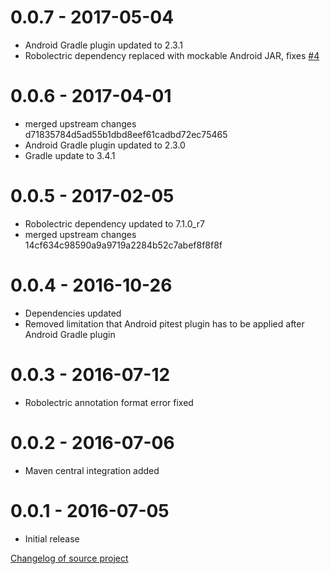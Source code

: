 # 0.0.7 - 2017-05-04
 - Android Gradle plugin updated to 2.3.1
 - Robolectric dependency replaced with mockable Android JAR, fixes [#4](https://github.com/koral--/gradle-pitest-plugin/issues/4)

# 0.0.6 - 2017-04-01
 - merged upstream changes d71835784d5ad55b1dbd8eef61cadbd72ec75465
 - Android Gradle plugin updated to 2.3.0
 - Gradle update to 3.4.1

# 0.0.5 - 2017-02-05
 - Robolectric dependency updated to 7.1.0_r7
 - merged upstream changes 14cf634c98590a9a9719a2284b52c7abef8f8f8f

# 0.0.4 - 2016-10-26
 - Dependencies updated
 - Removed limitation that Android pitest plugin has to be applied after Android Gradle plugin

# 0.0.3 - 2016-07-12
 - Robolectric annotation format error fixed

# 0.0.2 - 2016-07-06
 - Maven central integration added

# 0.0.1 - 2016-07-05
 - Initial release
 
[Changelog of source project](https://github.com/szpak/gradle-pitest-plugin/blob/master/CHANGELOG.md)